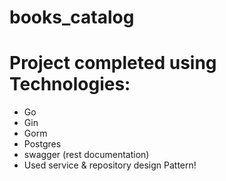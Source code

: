# books_catalog

# Project completed using Technologies:
- Go
- Gin
- Gorm
- Postgres
- swagger (rest documentation)
- Used service & repository design Pattern!
